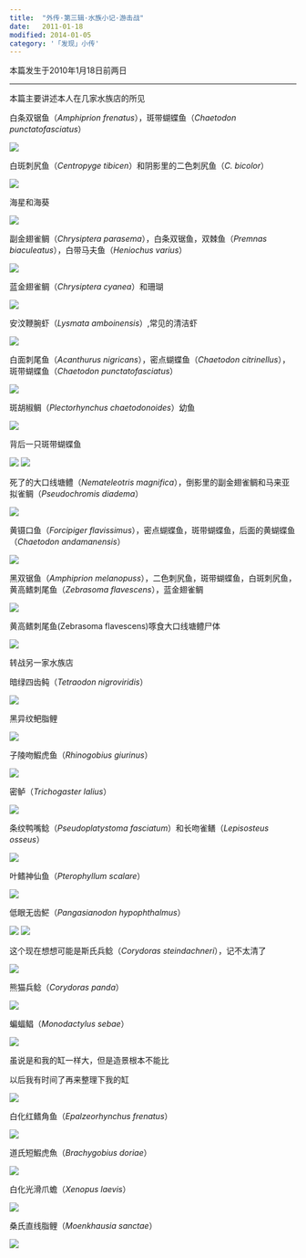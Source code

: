 ```yaml
---
title:  "外传·第三辑·水族小记·游击战"
date:   2011-01-18
modified: 2014-01-05
category: '「发现」小传'
---
```

本篇发生于2010年1月18日前两日

---

本篇主要讲述本人在几家水族店的所见

白条双锯鱼（<i>Amphiprion frenatus</i>），斑带蝴蝶鱼（<i>Chaetodon punctatofasciatus</i>）

<img class='disc' src='https://i.postimg.cc/Dwp868KN/10.jpg'>

白斑刺尻鱼（<i>Centropyge tibicen</i>）和阴影里的二色刺尻鱼（<i>C. bicolor</i>）

<img class='disc' src='https://i.postimg.cc/3NhRNGgk/11.jpg'>

海星和海葵

<img class='disc' src='https://i.postimg.cc/PxYJdy8G/13.jpg'>

副金翅雀鲷（<i>Chrysiptera parasema</i>），白条双锯鱼，双棘鱼（<i>Premnas biaculeatus</i>），白带马夫鱼（<i>Heniochus varius</i>）

<img class='disc' src='https://i.postimg.cc/hGJh5cDt/14.jpg'>

蓝金翅雀鲷（<i>Chrysiptera cyanea</i>）和珊瑚

<img class='disc' src='https://i.postimg.cc/fW7yFHNm/15.jpg'>

安汶鞭腕虾（<i>Lysmata amboinensis</i>）,常见的清洁虾

<img class='disc' src='https://i.postimg.cc/mkSrHrw8/16.jpg'>

白面刺尾鱼（<i>Acanthurus nigricans</i>），密点蝴蝶鱼（<i>Chaetodon citrinellus</i>），斑带蝴蝶鱼（<i>Chaetodon punctatofasciatus</i>）

<img class='disc' src='https://i.postimg.cc/P55C110Z/17.jpg'>

斑胡椒鲷（<i>Plectorhynchus chaetodonoides</i>）幼鱼

<img class='disc' src='https://i.postimg.cc/VLYvcjfT/18.jpg'>

背后一只斑带蝴蝶鱼

<img class='disc' src='https://i.postimg.cc/RVXFCNq0/19.jpg'>

<img class='disc' src='https://i.postimg.cc/YC0SvMmz/20.jpg'>

死了的大口线塘鳢（<i>Nemateleotris magnifica</i>），倒影里的副金翅雀鲷和马来亚拟雀鲷（<i>Pseudochromis diadema</i>）

<img class='disc' src='https://i.postimg.cc/3xqxpVX5/21.jpg'>

黄镊口鱼（<i>Forcipiger flavissimus</i>），密点蝴蝶鱼，斑带蝴蝶鱼，后面的黄蝴蝶鱼（<i>Chaetodon andamanensis</i>）

<img class='disc' src='https://i.postimg.cc/3R5rfGft/22.jpg'>

黑双锯鱼（<i>Amphiprion melanopuss</i>），二色刺尻鱼，斑带蝴蝶鱼，白斑刺尻鱼，黄高鳍刺尾鱼（<i>Zebrasoma flavescens</i>），蓝金翅雀鲷

<img class='disc' src='https://i.postimg.cc/V6qfxN3m/24.jpg'>

黄高鳍刺尾鱼(Zebrasoma flavescens)啄食大口线塘鳢尸体

<img class='disc' src='https://i.postimg.cc/MHz6qSSR/25.jpg'>

转战另一家水族店

暗绿四齿鲀（<i>Tetraodon nigroviridis</i>）

<img class='disc' src='https://i.postimg.cc/WbbNyTSc/28.jpg'>

黑异纹鲃脂鲤

<img class='disc' src='https://i.postimg.cc/qMbJVSZh/29.jpg'>

子陵吻鰕虎鱼（<i>Rhinogobius giurinus</i>）

<img class='disc' src='https://i.postimg.cc/DwS226tC/30.jpg'>

密鲈（<i>Trichogaster lalius</i>）

<img class='disc' src='https://i.postimg.cc/sgb31Sz3/31.jpg'>

条纹鸭嘴鲶（<i>Pseudoplatystoma fasciatum</i>）和长吻雀鳝（<i>Lepisosteus osseus</i>）

<img class='disc' src='https://i.postimg.cc/zfW8hBDK/32.jpg'>

叶鳍神仙鱼（<i>Pterophyllum scalare</i>）

<img class='disc' src='https://i.postimg.cc/vT8sCtrt/34.jpg'>

低眼无齿𩷶（<i>Pangasianodon hypophthalmus</i>）

<img class='disc' src='https://i.postimg.cc/VL6wR4LY/38.jpg'>

<img class='disc' src='https://i.postimg.cc/sDNr0Sv5/39.jpg'>

这个现在想想可能是斯氏兵鲶（<i>Corydoras steindachneri</i>），记不太清了

<img class='disc' src='https://i.postimg.cc/nh9J8zDg/40.jpg'>

熊猫兵鲶（<i>Corydoras panda</i>）

<img class='disc' src='https://i.postimg.cc/1zxZyQ0t/41.jpg'>

蝙蝠鲳（<i>Monodactylus sebae</i>）

<img class='disc' src='https://i.postimg.cc/63csV4k2/42.jpg'>

虽说是和我的缸一样大，但是造景根本不能比

以后我有时间了再来整理下我的缸

<img class='disc' src='https://i.postimg.cc/50bdFSRW/43.jpg'>

白化红鳍角鱼（<i>Epalzeorhynchus frenatus</i>）

<img class='disc' src='https://i.postimg.cc/zfnYBcpk/44.jpg'>

道氏短鰕虎魚（<i>Brachygobius doriae</i>）

<img class='disc' src='https://i.postimg.cc/3rL5dpjz/45.jpg'>

白化光滑爪蟾（<i>Xenopus laevis</i>）

<img class='disc' src='https://i.postimg.cc/rswBfFTh/46.jpg'>

桑氏直线脂鲤（<i>Moenkhausia sanctae</i>）

<img class='disc' src='https://i.postimg.cc/SR1w3FNm/47.jpg'>

</div>
